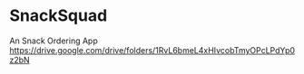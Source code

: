 # SnackSquad
An Snack Ordering App
https://drive.google.com/drive/folders/1RvL6bmeL4xHIvcobTmyOPcLPdYp0z2bN
